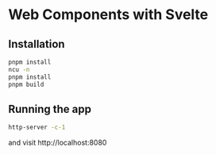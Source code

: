 # Web Components with Svelte

## Installation
```bash
pnpm install
ncu -n
pnpm install
pnpm build
```


## Running the app
```bash
http-server -c-1
```
and visit http://localhost:8080
